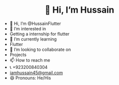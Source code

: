 <h1 align="center">👋 Hi, I’m Hussain</h1>

- 👋 Hi, I’m @HussainFlutter
- 👀 I’m interested in 
- Getting a internship for flutter
- 🌱 I’m currently learning
- Flutter 
- 💞️ I’m looking to collaborate on
- Projects
- 📫 How to reach me
- 📞 +923200840304
- iamhussain45@gmail.com
- 😄 Pronouns: He/His
<!---
HussainFlutter/HussainFlutter is a ✨ special ✨ repository because its `README.md` (this file) appears on your GitHub profile.
You can click the Preview link to take a look at your changes.
--->
